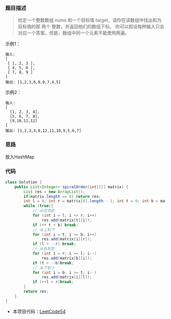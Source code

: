 ### 题目描述

> 给定一个整数数组 nums 和一个目标值 target，请你在该数组中找出和为目标值的那 两个 整数，并返回他们的数组下标。
> 你可以假设每种输入只会对应一个答案。但是，数组中同一个元素不能使用两遍。

示例1：
```
输入:
[
 [ 1, 2, 3 ],
 [ 4, 5, 6 ],
 [ 7, 8, 9 ]
]
输出: [1,2,3,6,9,8,7,4,5]
```
示例2：
```
输入:
[
  [1, 2, 3, 4],
  [5, 6, 7, 8],
  [9,10,11,12]
]
输出: [1,2,3,4,8,12,11,10,9,5,6,7]
```

### 思路
放入HashMap

### 代码
```java
class Solution {
    public List<Integer> spiralOrder(int[][] matrix) {
        List res = new ArrayList();
        if(matrix.length == 0) return res;
        int l = 0; int r = matrix[0].length - 1; int t = 0; int b = matrix.length - 1;
        while (true){
            // 从左向右
            for (int i = l; i <= r; i++)
                res.add(matrix[t][i]);
            if (++ t > b) break;
            // 从上到下
            for (int i = t; i <= b; i++)
                res.add(matrix[i][r]);
            if (l > --r) break;
            // 从右到左
            for (int i = r; i >= l; i--)
                res.add(matrix[b][i]);
            if (t > --b)break;
            // 从下到上
            for (int i = b; i >= t; i--)
                res.add(matrix[i][l]);
            if (++l > r)break;
        }
        return res;
    }
}
```

- 本项目代码：[LeetCode54](https://github.com/HelloSummer5/LeetCodeDemo/blob/master/src/com/leetcode/everyday/LeetCode54.java "悬停显示")
